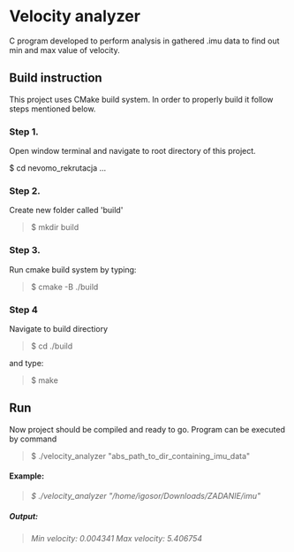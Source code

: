 # Velocity analyzer

C program developed to perform analysis in gathered .imu data to find out min and max value of velocity.


## Build instruction
This project uses CMake build system. In order to properly build it follow steps mentioned below.
### Step 1.
Open window terminal and navigate to root directory of this project.

$ cd nevomo_rekrutacja
...
### Step 2.
Create new folder called 'build'
> $ mkdir build

### Step 3.
Run cmake build system by typing:
> $ cmake -B ./build

### Step 4
Navigate to build directiory
> $ cd ./build
> 
and type:
> $ make 

## Run 
Now project should be compiled and ready to go.
Program can be executed by command
> $ ./velocity_analyzer "abs_path_to_dir_containing_imu_data"

#### Example:
> *$ ./velocity_analyzer "/home/igosor/Downloads/ZADANIE/imu"*

##### Output:
  > *Min velocity: 0.004341   Max velocity: 5.406754*
